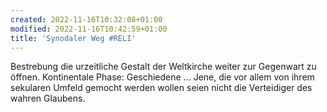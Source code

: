 ```yaml
---
created: 2022-11-16T10:32:08+01:00
modified: 2022-11-16T10:42:59+01:00
title: 'Synodaler Weg #RELI'
---
```


Bestrebung die urzeitliche Gestalt der Weltkirche weiter zur Gegenwart zu öffnen.
Kontinentale Phase:
Geschiedene ...
Jene, die vor allem von ihrem sekularen Umfeld gemocht werden wollen seien nicht die Verteidiger des wahren Glaubens.
